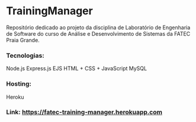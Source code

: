 # TrainingManager
Repositório dedicado ao projeto da disciplina de Laboratório de Engenharia de Software do curso de Análise e Desenvolvimento de Sistemas da FATEC Praia Grande.

### Tecnologias:
Node.js
Express.js
EJS
HTML + CSS + JavaScript
MySQL

### Hosting:
Heroku

### Link: https://fatec-training-manager.herokuapp.com
